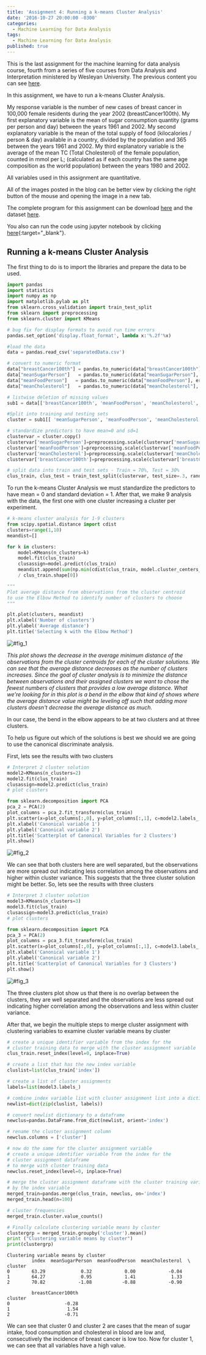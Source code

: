 ```yaml
---
title: 'Assignment 4: Running a k-means Cluster Analysis'
date: '2016-10-27 20:00:00 -0300'
categories:
  - Machine Learning for Data Analysis
tags:
  - Machine Learning for Data Analysis
published: true
---
```


This is the last assignment for the machine learning for data analysis course, fourth from a series of five courses from Data Analysis and Interpretation ministered by Wesleyan University.
The previous content you can see [here](https://yan-duarte.github.io/tags/).

In this assignment, we have to run a k-means Cluster Analysis.

My response variable is the number of new cases of breast cancer in 100,000 female residents during the year 2002 (breastCancer100th).
My first explanatory variable is the mean of sugar consumption quantity (grams per person and day) between the years 1961 and 2002.
My second explanatory variable is the mean of the total supply of food (kilocalories / person & day) available in a country, divided by the population and 365 between the years 1961 and 2002.
My third explanatory variable is the average of the mean TC (Total Cholesterol) of the female population, counted in mmol per L; (calculated as if each country has the same age composition as the world population) between the years 1980 and 2002.

All variables used in this assignment are quantitative.

All of the images posted in the blog can be better view by clicking the right button of the mouse and opening the image in a new tab.

The complete program for this assignment can be download [here](https://yan-duarte.github.io/archives/mlda-assignment4.py) and the dataset [here](https://yan-duarte.github.io/archives/separatedData.csv).

You also can run the code using jupyter notebook by clicking [here](https://github.com/yan-duarte/yan-duarte.github.io/blob/master/archives/mlda-ass4.ipynb){:target="_blank"}.

## **Running a k-means Cluster Analysis**

The first thing to do is to import the libraries and prepare the data to be used.

```python
import pandas
import statistics
import numpy as np
import matplotlib.pylab as plt
from sklearn.cross_validation import train_test_split
from sklearn import preprocessing
from sklearn.cluster import KMeans

# bug fix for display formats to avoid run time errors
pandas.set_option('display.float_format', lambda x:'%.2f'%x)

#load the data
data = pandas.read_csv('separatedData.csv')

# convert to numeric format
data["breastCancer100th"] = pandas.to_numeric(data["breastCancer100th"], errors='coerce')
data["meanSugarPerson"]   = pandas.to_numeric(data["meanSugarPerson"], errors='coerce')
data["meanFoodPerson"]   = pandas.to_numeric(data["meanFoodPerson"], errors='coerce')
data["meanCholesterol"]   = pandas.to_numeric(data["meanCholesterol"], errors='coerce')

# listwise deletion of missing values
sub1 = data[['breastCancer100th', 'meanFoodPerson', 'meanCholesterol', 'meanSugarPerson']].dropna()

#Split into training and testing sets
cluster = sub1[[ 'meanSugarPerson', 'meanFoodPerson', 'meanCholesterol', 'breastCancer100th']]

# standardize predictors to have mean=0 and sd=1
clustervar = cluster.copy()
clustervar['meanSugarPerson']=preprocessing.scale(clustervar['meanSugarPerson'].astype('float64'))
clustervar['meanFoodPerson']=preprocessing.scale(clustervar['meanFoodPerson'].astype('float64'))
clustervar['meanCholesterol']=preprocessing.scale(clustervar['meanCholesterol'].astype('float64'))
clustervar['breastCancer100th']=preprocessing.scale(clustervar['breastCancer100th'].astype('float64'))

# split data into train and test sets - Train = 70%, Test = 30%
clus_train, clus_test = train_test_split(clustervar, test_size=.3, random_state=123)
```

To run the k-means Cluster Analysis we must standardize the predictors to have mean = 0 and standard deviation = 1. After that, we make 9 analysis with the data, the first one with one cluster increasing a cluster per experiment.

```python
# k-means cluster analysis for 1-9 clusters
from scipy.spatial.distance import cdist
clusters=range(1,10)
meandist=[]

for k in clusters:
    model=KMeans(n_clusters=k)
    model.fit(clus_train)
    clusassign=model.predict(clus_train)
    meandist.append(sum(np.min(cdist(clus_train, model.cluster_centers_, 'euclidean'), axis=1))
    / clus_train.shape[0])

"""
Plot average distance from observations from the cluster centroid
to use the Elbow Method to identify number of clusters to choose
"""

plt.plot(clusters, meandist)
plt.xlabel('Number of clusters')
plt.ylabel('Average distance')
plt.title('Selecting k with the Elbow Method')
```

![#fig_1]({{site.baseurl}}/yan-duarte.github.io/images/mlda-assignments/mlda-ass4-fig1.png)

*This plot shows the decrease in the average minimum distance of the observations from the cluster centroids for each of the cluster solutions. We can see that the average distance decreases as the number of clusters increases. Since the goal of cluster analysis is to minimize the distance between observations and their assigned clusters we want to chose the fewest numbers of clusters that provides a low average distance. What we're looking for in this plot is a bend in the elbow that kind of shows where the average distance value might be leveling off such that adding more clusters doesn't decrease the average distance as much.*

In our case, the bend in the elbow appears to be at two clusters and at three clusters.

To help us figure out which of the solutions is best we should we are going to use the canonical discriminate analysis.

First, lets see the results with two clusters 

```python
# Interpret 2 cluster solution
model2=KMeans(n_clusters=2)
model2.fit(clus_train)
clusassign=model2.predict(clus_train)
# plot clusters

from sklearn.decomposition import PCA
pca_2 = PCA(2)
plot_columns = pca_2.fit_transform(clus_train)
plt.scatter(x=plot_columns[:,0], y=plot_columns[:,1], c=model2.labels_,)
plt.xlabel('Canonical variable 1')
plt.ylabel('Canonical variable 2')
plt.title('Scatterplot of Canonical Variables for 2 Clusters')
plt.show()
```

![#fig_2]({{site.baseurl}}/yan-duarte.github.io/images/mlda-assignments/mlda-ass4-fig2.png)

We can see that both clusters here are well separated, but the observations are more spread out indicating less correlation among the observations and higher within cluster variance. This suggests that the three cluster solution might be better. So, lets see the results with three clusters 

```python
# Interpret 3 cluster solution
model3=KMeans(n_clusters=3)
model3.fit(clus_train)
clusassign=model3.predict(clus_train)
# plot clusters

from sklearn.decomposition import PCA
pca_3 = PCA(2)
plot_columns = pca_3.fit_transform(clus_train)
plt.scatter(x=plot_columns[:,0], y=plot_columns[:,1], c=model3.labels_,)
plt.xlabel('Canonical variable 1')
plt.ylabel('Canonical variable 2')
plt.title('Scatterplot of Canonical Variables for 3 Clusters')
plt.show()
```

![#fig_3]({{site.baseurl}}/yan-duarte.github.io/images/mlda-assignments/mlda-ass4-fig3.png)

The three clusters plot show us that there is no overlap between the clusters, they are well separated and the observations are less spread out indicating higher correlation among the observations and less within cluster variance. 


After that, we begin the multiple steps to merge cluster assignment with clustering variables to examine
cluster variable means by cluster

```python
# create a unique identifier variable from the index for the
# cluster training data to merge with the cluster assignment variable
clus_train.reset_index(level=0, inplace=True)

# create a list that has the new index variable
cluslist=list(clus_train['index'])

# create a list of cluster assignments
labels=list(model3.labels_)

# combine index variable list with cluster assignment list into a dictionary
newlist=dict(zip(cluslist, labels))

# convert newlist dictionary to a dataframe
newclus=pandas.DataFrame.from_dict(newlist, orient='index')

# rename the cluster assignment column
newclus.columns = ['cluster']

# now do the same for the cluster assignment variable
# create a unique identifier variable from the index for the
# cluster assignment dataframe
# to merge with cluster training data
newclus.reset_index(level=0, inplace=True)

# merge the cluster assignment dataframe with the cluster training variable dataframe
# by the index variable
merged_train=pandas.merge(clus_train, newclus, on='index')
merged_train.head(n=100)

# cluster frequencies
merged_train.cluster.value_counts()

# Finally calculate clustering variable means by cluster
clustergrp = merged_train.groupby('cluster').mean()
print ("Clustering variable means by cluster")
print(clustergrp)

```

```
Clustering variable means by cluster
         index  meanSugarPerson  meanFoodPerson  meanCholesterol  \
cluster                                                            
0        63.29             0.32            0.00            -0.04   
1        64.27             0.95            1.41             1.33   
2        70.82            -1.08           -0.88            -0.90   

         breastCancer100th  
cluster                     
0                    -0.28  
1                     1.54  
2                    -0.71  
```

We can see that cluster 0 and cluster 2 are cases that the mean of sugar intake, food consumption and cholesterol in blood are low and, consecutively the incidence of breast cancer is low too. Now for cluster 1, we can see that all variables have a high value.

